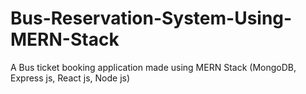 # Bus-Reservation-System-Using-MERN-Stack
A Bus ticket booking application made using MERN Stack (MongoDB, Express js, React js, Node js)
